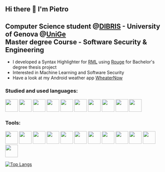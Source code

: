 ## Hi there 👋 I'm Pietro
## Computer Science student @[DIBRIS](https://dibris.unige.it/en) - University of Genova @[UniGe](https://unige.it/en) <br> Master degree Course - Software Security & Engineering

- I developed a Syntax Highlighter for [RML](https://rmlatdibris.github.io/) using [Rouge](https://github.com/rouge-ruby/) for Bachelor's degree thesis project
- Interested in Machine Learning and Software Security
- Have a look at my Android weather app [WheaterNow](https://github.com/pie-catt/WeatherNow)

### Studied and used languages:

<p align= left>
   <a href = "https://cplusplus.com/reference/cstdlib/"><img src="https://cdn.jsdelivr.net/gh/devicons/devicon/icons/c/c-original.svg" width="40" height="40" /></a>
    <a href = "https://cplusplus.com/reference/"><img src="https://cdn.jsdelivr.net/gh/devicons/devicon/icons/cplusplus/cplusplus-original.svg" width="40" height="40" /></a>
<a href = "https://learn.microsoft.com/en-gb/dotnet/csharp/"> <img src="https://cdn.jsdelivr.net/gh/devicons/devicon/icons/csharp/csharp-original.svg" width="40" height="40" /></a>
 <a href = "https://docs.oracle.com/javase/8/docs/api/"> <img src="https://cdn.jsdelivr.net/gh/devicons/devicon/icons/java/java-original.svg" width="40" height="40"/></a>
   <img src="https://cdn.jsdelivr.net/gh/devicons/devicon/icons/ruby/ruby-original.svg" width="40" height="40"/>
   <img src="https://cdn.jsdelivr.net/gh/devicons/devicon/icons/php/php-original.svg" width="40" height="40"/>
    <img src="https://cdn.jsdelivr.net/gh/devicons/devicon/icons/html5/html5-original.svg" width="40" height="40"/>
     <img src="https://cdn.jsdelivr.net/gh/devicons/devicon/icons/python/python-original.svg" width="40" height="40"/>
     <img src="https://cdn.jsdelivr.net/gh/devicons/devicon/icons/haskell/haskell-original.svg" width="40" height="40"/>
     <img src="https://cdn.jsdelivr.net/gh/devicons/devicon/icons/javascript/javascript-original.svg" width="40" height="40"/>
            
  </p>
  
 ### Tools:
 <p align= left>
   <img src="https://cdn.jsdelivr.net/gh/devicons/devicon/icons/git/git-original.svg" width="40" height="40"/>
   <img src="https://cdn.jsdelivr.net/gh/devicons/devicon/icons/postgresql/postgresql-original.svg" width="40" height="40" />
   <img src="https://cdn.jsdelivr.net/gh/devicons/devicon/icons/visualstudio/visualstudio-plain.svg" width="40" height="40" />
    <img src="https://cdn.jsdelivr.net/gh/devicons/devicon/icons/dotnetcore/dotnetcore-original.svg" width="40" height="40"/>
    <img src="https://cdn.jsdelivr.net/gh/devicons/devicon/icons/android/android-original.svg" width="40" height="40"/>
    <img src="https://cdn.jsdelivr.net/gh/devicons/devicon/icons/androidstudio/androidstudio-original.svg" width="40" height="40"/>
    <img src="https://cdn.jsdelivr.net/gh/devicons/devicon/icons/jetbrains/jetbrains-original.svg" width="40" height="40"/>
    <img src="https://cdn.jsdelivr.net/gh/devicons/devicon/icons/jupyter/jupyter-original-wordmark.svg" width="40" height="40"/>
    <img src="https://cdn.jsdelivr.net/gh/devicons/devicon@latest/icons/mysql/mysql-original-wordmark.svg"  width="40" height="40"/>
   <a href = "https://www.docker.com/"> <img src="https://cdn.jsdelivr.net/gh/devicons/devicon@latest/icons/docker/docker-plain-wordmark.svg"  width="40" height="40"/></a>
   <img src="https://cdn.jsdelivr.net/gh/devicons/devicon@latest/icons/selenium/selenium-original.svg" width="40" height="40"/>
   <img src="https://cdn.jsdelivr.net/gh/devicons/devicon@latest/icons/maven/maven-original.svg" width="40" height="40"/>
          
</p>
 




[![Top Langs](https://github-readme-stats.vercel.app/api/top-langs/?username=pie-catt&layout=compact&theme=dark)](https://github.com/anuraghazra/github-readme-stats)

<!--
**pie-catt/pie-catt** is a ✨ _special_ ✨ repository because its `README.md` (this file) appears on your GitHub profile.

Here are some ideas to get you started:


- 🌱 I’m currently learning ...
- 👯 I’m looking to collaborate on ...
- 🤔 I’m looking for help with ...
- 💬 Ask me about ...
- 📫 How to reach me: ...
- 😄 Pronouns: ...
- ⚡ Fun fact: ...
-->
